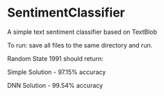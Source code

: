 # SentimentClassifier
A simple text sentiment classifier based on TextBlob

To run: save all files to the same directory and run.

Random State 1991 should return:

Simple Solution - 97.15% accuracy

DNN Solution - 99.54% accuracy
